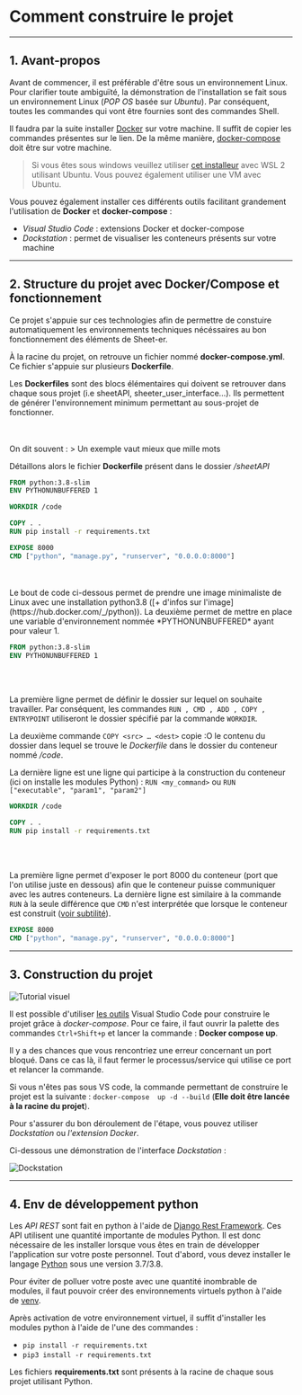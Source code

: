 
# Comment construire le projet

___________

## 1. Avant-propos

Avant de commencer, il est préférable d'être sous un environnement Linux. 
Pour clarifier toute ambiguïté, la démonstration de l'installation se fait sous un environnement Linux (*POP OS* basée sur *Ubuntu*). Par conséquent, toutes les commandes qui vont être fournies sont des commandes Shell.

Il faudra par la suite installer [Docker](https://docs.docker.com/engine/install/ubuntu/) sur votre machine. Il suffit de copier les commandes présentes sur le lien. De la même manière, [docker-compose](https://docs.docker.com/compose/install/) doit être sur votre machine.

> Si vous êtes sous windows veuillez utiliser [cet installeur](https://drive.google.com/drive/folders/1sDfgliyaf-ckIKJyB9rKNKL2zplIUHrc?usp=sharing) avec WSL 2 utilisant Ubuntu. Vous pouvez également utiliser une VM avec Ubuntu.

Vous pouvez également installer ces différents outils facilitant grandement l'utilisation de **Docker** et **docker-compose** :

- *Visual Studio Code* : extensions Docker et docker-compose
- *Dockstation* : permet de visualiser les conteneurs présents sur votre machine
___________
## 2. Structure du projet avec Docker/Compose et fonctionnement

Ce projet s'appuie sur ces technologies afin de permettre de constuire automatiquement les environnements techniques nécéssaires au bon fonctionnement des éléments de Sheet-er.

À la racine du projet, on retrouve un fichier nommé **docker-compose.yml**. Ce fichier s'appuie sur plusieurs **Dockerfile**. 

Les **Dockerfiles** sont des blocs élémentaires qui doivent se retrouver dans chaque sous projet (i.e sheetAPI, sheeter_user_interface...). Ils permettent de générer l'environnement minimum permettant au sous-projet de fonctionner.

<br>
<br>
On dit souvent :
> Un exemple vaut mieux que mille mots

Détaillons alors le fichier **Dockerfile** présent dans le dossier  */sheetAPI*

```Dockerfile 
FROM python:3.8-slim
ENV PYTHONUNBUFFERED 1

WORKDIR /code

COPY . .
RUN pip install -r requirements.txt

EXPOSE 8000
CMD ["python", "manage.py", "runserver", "0.0.0.0:8000"]
```

<br>
<br>
Le bout de code ci-dessous permet de prendre une image minimaliste de Linux avec une installation python3.8 ([+ d'infos sur l'image](https://hub.docker.com/_/python)). La deuxième permet de mettre en place une variable d'environnement nommée *PYTHONUNBUFFERED* ayant pour valeur 1.

```Dockerfile
FROM python:3.8-slim
ENV PYTHONUNBUFFERED 1
```

<br>
<br>

La première ligne permet de définir le dossier sur lequel on souhaite travailler. Par conséquent, les commandes `RUN , CMD , ADD , COPY , ENTRYPOINT` utiliseront le dossier spécifié par la commande `WORKDIR`.

La deuxième commande `COPY <src> … <dest>` copie :O le contenu du dossier dans lequel se trouve le *Dockerfile* dans le dossier du conteneur nommé */code*.

La dernière ligne est une ligne qui participe à la construction du conteneur (ici on installe les modules Python) : `RUN <my_command>` ou `RUN ["executable", "param1", "param2"]`

```Dockerfile 
WORKDIR /code

COPY . .
RUN pip install -r requirements.txt
```

<br>
<br>

La première ligne permet d'exposer le port 8000 du conteneur (port que l'on utilise juste en dessous) afin que le conteneur puisse communiquer avec les autres conteneurs.
La dernière ligne est similaire à la commande `RUN` à la seule différence que `CMD` n'est interprétée que lorsque le conteneur est construit ([voir subtilité](https://stackoverflow.com/questions/37461868/difference-between-run-and-cmd-in-a-dockerfile)).

```Dockerfile
EXPOSE 8000
CMD ["python", "manage.py", "runserver", "0.0.0.0:8000"]
```
__________
## 3. Construction du projet

![Tutorial visuel](https://media.giphy.com/media/LmZjeEIdMM8zEdy7Zj/giphy.gif)

Il est possible d'utiliser [les outils](#1-avant-propos) Visual Studio Code pour construire le projet grâce à *docker-compose*. Pour ce faire, il faut ouvrir la palette des commandes `Ctrl+Shift+p` et lancer la commande : **Docker compose up**.

Il y a des chances que vous rencontriez une erreur concernant un port bloqué. Dans ce cas là, il faut fermer le processus/service qui utilise ce port et relancer la commande.

Si vous n'êtes pas sous VS code, la commande permettant de construire le projet est la suivante : `docker-compose  up -d --build` (**Elle doit être lancée à la racine du projet**).

Pour s'assurer du bon déroulement de l'étape, vous pouvez utiliser *Dockstation* ou *l'extension Docker*.

Ci-dessous une démonstration de l'interface *Dockstation* :

![Dockstation](https://media.giphy.com/media/kcH4m6OW3KO5KsmsOv/giphy.gif)
____________

## 4. Env de développement python

Les *API REST* sont fait en python à l'aide de [Django Rest Framework](https://www.django-rest-framework.org/). Ces API utilisent une quantité importante de modules Python. Il est donc nécessaire de les installer lorsque vous êtes en train de développer l'application sur votre poste personnel. Tout d'abord, vous devez installer le langage [Python](https://www.python.org/) sous une version 3.7/3.8.

Pour éviter de polluer votre poste avec une quantité inombrable de modules, il faut pouvoir créer des environnements virtuels python à l'aide de [venv](https://docs.python.org/3.7/tutorial/venv.html). 

Après activation de votre environnement virtuel, il suffit d'installer les modules python à l'aide de l'une des commandes :

- `pip install -r requirements.txt` 
- `pip3 install -r requirements.txt`

Les fichiers **requirements.txt** sont présents à la racine de chaque sous projet utilisant Python.
